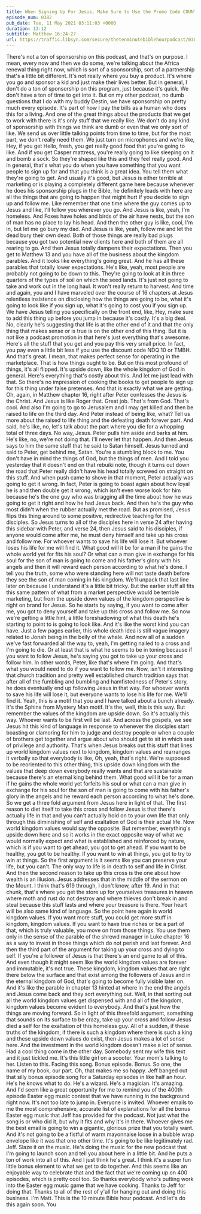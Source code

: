 ```yaml
---
title: When Signing Up For Jesus, Make Sure to Use the Promo Code COUNTTHECOST
episode_num: 0382
pub_date: Tue, 11 May 2021 03:11:03 +0000
duration: 13:12
subtitle: Matthew 16:24-27
url: https://traffic.libsyn.com/secure/thetenminutebiblehourpodcast/0382_-_When_Signing_Up_For_Jesus_Make_Sure_to_Use_the_Promo_Code_COUNTTHECOST.mp3
---
```


 There's not a ton of sponsorship on this podcast, and that's on purpose. I mean, every now and then we do some, we're talking about the Africa renewal thing right now, which is sort of a sponsorship, sort of a partnership that's a little bit different. It's not really where you buy a product. It's where you go and sponsor a kid and just make their lives better. But in general, I don't do a ton of sponsorship on this program, just because it's quick. We don't have a ton of time to get into it. But on my other podcast, no dumb questions that I do with my buddy Destin, we have sponsorship on pretty much every episode. It's part of how I pay the bills as a human who does this for a living. And one of the great things about the products that we get to work with there is it's only stuff that we really like. We don't do any kind of sponsorship with things we think are dumb or even that we only sort of like. We send us over little talking points from time to time, but for the most part, we don't really need them. We just turn on microphones and we're like, Hey, if you get Hello, fresh, you get really good food that you're going to like. And if you get Casper mattress, you're really going to like sleeping on it and bomb a sock. So they're shaped like this and they feel really good. And in general, that's what you do when you have something that you want people to sign up for and that you think is a great idea. You tell them what they're going to get. And usually it's good, but Jesus is either terrible at marketing or is playing a completely different game here because whenever he does his sponsorship plugs in the Bible, he definitely leads with here are all the things that are going to happen that might hurt if you decide to sign up and follow me. Like remember that one time where the guy comes up to Jesus and like, I'll follow you wherever you go. And Jesus is like, yeah, I'm homeless. And Foxes have holes and birds of the air have nests, but the son of man has no place to lay his head. And then the other guy is like, cool, I'm in, but let me go bury my dad. And Jesus is like, yeah, follow me and let the dead bury their own dead. Both of those things are really bad plugs because you got two potential new clients here and both of them are all rearing to go. And then Jesus totally dampens their expectations. Then you get to Matthew 13 and you have all of the business about the kingdom parables. And it looks like everything's going great. And he has all these parables that totally lower expectations. He's like, yeah, most people are probably not going to be down to this. They're going to look at it in three quarters of the types of soil on which the seed lands. It's just not going to take and work out in the long haul. It won't really return to harvest. And time and again, you and I have marveled over the course of 16 chapters at Jesus relentless insistence on disclosing how the things are going to be, what it's going to look like if you sign up, what it's going to cost you if you sign up. We have Jesus telling you specifically on the front end, like, Hey, make sure to add this thing up before you jump in because it's costly. It's a big deal. No, clearly he's suggesting that life is at the other end of it and that the only thing that makes sense or is true is on the other end of this thing. But it is not like a podcast promotion in that here's just everything that's awesome. Here's all the stuff that you get and you pay this very small price. In fact, you pay even a little bit less if you use the discount code NDQ 10 or TMBH. And that's great. I mean, that makes perfect sense for operating in the marketplace. That is how things ought to be. But on this most profound of things, it's all flipped. It's upside down, like the whole kingdom of God in general. Here's everything that's costly about this. And let me just lead with that. So there's no impression of cooking the books to get people to sign up for this thing under false pretenses. And that is exactly what we are getting. Oh, again, in Matthew chapter 16, right after Peter confesses the Jesus is the Christ. And Jesus is like Roger that. Great job. That's from God. That's cool. And also I'm going to go to Jerusalem and I may get killed and then be raised to life on the third day. And Peter instead of being like, what? Tell us more about the raised to life thing and the defeating death forever part. And said, he's like, no, let's talk about the part where you die for a whopping total of three days. No way, Jesus. Peter pulls him aside and barks at him. He's like, no, we're not doing that. I'll never let that happen. And then Jesus says to him the same stuff that he said to Satan himself. Jesus turned and said to Peter, get behind me, Satan. You're a stumbling block to me. You don't have in mind the things of God, but the things of men. And I told you yesterday that it doesn't end on that rebuiki note, though it turns out down the road that Peter really didn't have his head totally screwed on straight on this stuff. And when push came to shove in that moment, Peter actually was going to get it wrong. In fact, Peter is going to boast again about how loyal he is and then double get it wrong, which isn't even worse look for him because he's the one guy who was bragging all the time about how he was going to get it right and how he had Jesus back. And then he's the guy who most didn't when the rubber actually met the road. But as promised, Jesus flips this thing around to some positive, redirective teaching for the disciples. So Jesus turns to all of the disciples here in verse 24 after having this sidebar with Peter, and verse 24, then Jesus said to his disciples, if anyone would come after me, he must deny himself and take up his cross and follow me. For whoever wants to save his life will lose it. But whoever loses his life for me will find it. What good will it be for a man if he gains the whole world yet for fits his soul? Or what can a man give in exchange for his soul for the son of man is going to come and his father's glory with his angels and then it will reward each person according to what he's done. I tell you the truth, some who were standing here will not taste death before they see the son of man coming in his kingdom. We'll unpack that last line later on because I understand it's a little bit tricky. But the earlier stuff all fits this same pattern of what from a market perspective would be terrible marketing, but from the upside down values of the kingdom perspective is right on brand for Jesus. So he starts by saying, if you want to come after me, you got to deny yourself and take up this cross and follow me. So now we're getting a little hint, a little foreshadowing of what this death he's starting to point to is going to look like. And it's like the worst kind you can have. Just a few pages earlier, this whole death idea is still vague imagery related to Jonah being in the belly of the whale. And now all of a sudden we've fast forwarded all the way to, yeah, I'm getting nailed to a cross and I'm going to die. Or at least that is what he seems to be in toning because if you want to follow Jesus, he's saying you got to take up your cross and follow him. In other words, Peter, like that's where I'm going. And that's what you would need to do if you want to follow me. Now, isn't it interesting that church tradition and pretty well established church tradition says that after all of the fumbling and bumbling and hamfistedness of Peter's story, he does eventually end up following Jesus in that way. For whoever wants to save his life will lose it, but everyone wants to lose his life for me. We'll find it. Yeah, this is a motif that you and I have talked about a bunch already. It's the Sphinx from Mystery Man motif. It's the, well, this is this way. But remember the values of the kingdom are upside down. So it's actually this way. Whoever wants to be first will be last. And across the gospels, we see Jesus hit this kind of language in response to whenever the disciples start boasting or clamoring for him to judge and destroy people or when a couple of brothers get together and argue about who should get to sit in which seat of privilege and authority. That's when Jesus breaks out this stuff that lines up world kingdom values next to kingdom, kingdom values and rearranges it verbally so that everybody is like, Oh, yeah, that's right. We're supposed to be reoriented to this other thing, this upside down kingdom with the values that deep down everybody really wants and that are sustainable because there's an eternal king behind them. What good will it be for a man if he gains the whole world yet forfeits his soul or what can a man give in exchange for his soul for the son of man is going to come with his father's glory in the angels and he reward each person according to what he's done. So we get a three fold argument from Jesus here in light of that. The first reason to diet itself to take this cross and follow Jesus is that there's actually life in that and you can't actually hold on to your own life that only through this diminishing of self and exaltation of God is their actual life. Now world kingdom values would say the opposite. But remember, everything's upside down here and so it works in the exact opposite way of what we would normally expect and what is established and reinforced by nature, which is if you want to get ahead, you got to get ahead. If you want to be healthy, you got to be healthy. If you want to win at things, you got to try to win at things. So the first argument is it seems like you can preserve your life, but you can't. The only way to life is in death to self and life in Christ. And then the second reason to take up this cross is the one about how wealth is an illusion. Jesus addresses that in the middle of the sermon on the Mount. I think that's 619 through, I don't know, after 19. And in that chunk, that's where you get the store up for yourselves treasures in heaven where moth and rust do not destroy and where thieves don't break in and steal because this stuff lasts and where your treasure is there. Your heart will be also same kind of language. So the point here again is world kingdom values. If you want more stuff, you could get more stuff in kingdom, kingdom values. If you want to have true riches or be a part of that, which is truly valuable, you move on from those things. You use them only in the sense of the parable of the shrewd manager in Luke chapter 16 as a way to invest in those things which do not perish and last forever. And then the third part of the argument for taking up your cross and dying to self. If you're a follower of Jesus is that there's an end game to all of this. And even though it might seem like the world kingdom values are forever and immutable, it's not true. These kingdom, kingdom values that are right there below the surface and that exist among the followers of Jesus and in the eternal kingdom of God, that's going to become fully visible later on. And it's like the parable in chapter 13 hinted at where in the end the angels and Jesus come back and they sort everything out. Well, in that sorting out all the world kingdom values get dispensed with and all of the kingdom, kingdom values become evident to everybody. And that's just how the things are moving forward. So in light of this threefold argument, something that sounds on its surface to be crazy, take up your cross and follow Jesus died a self for the exaltation of this homeless guy. All of a sudden, if these truths of the kingdom, if there is such a kingdom where there is such a king and these upside down values do exist, then Jesus makes a lot of sense here. And the investment in the world kingdom doesn't make a lot of sense. Had a cool thing come in the other day. Somebody sent my wife this text and it just tickled me. It's this little girl on a scooter. Your mom's talking to her. Listen to this. Facing this song. Bonus episode. Bonus. So one, the name of my book, our part. Oh, that makes me so happy. Jeff banged out that silly bonus episode song for a Saturday episodes in like half an hour. He's he knows what to do. He's a wizard. He's a magician. It's amazing. And I'd seem like a great opportunity for me to remind you of the 400th episode Easter egg music contest that we have running in the background right now. It's not too late to jump in. Everyone is invited. Whoever emails to me the most comprehensive, accurate list of explanations for all the bonus Easter egg music that Jeff has provided for the podcast. Not just what the song is or who did it, but why it fits and why it's in there. Whoever gives me the best email is going to win a gigantic, glorious prize that you totally want. And it's not going to be a fistful of warm mayonnaise loose in a bubble wrap envelope like it was that one other time. It's going to be like legitimately rad. Jeff. Slaze it on the music. He's doing the music for the new podcast that I'm going to launch soon and tell you about here in a little bit. And he puts a ton of work into all of this. And I just think he's great. I think it's a super fun little bonus element to what we get to do together. And this seems like an enjoyable way to celebrate that and the fact that we're coming up on 400 episodes, which is pretty cool too. So thanks everybody who's putting work into the Easter egg music game that we have cooking. Thanks to Jeff for doing that. Thanks to all of the rest of y'all for hanging out and doing this business. I'm Matt. This is the 10 minute Bible hour podcast. And let's do this again soon. You